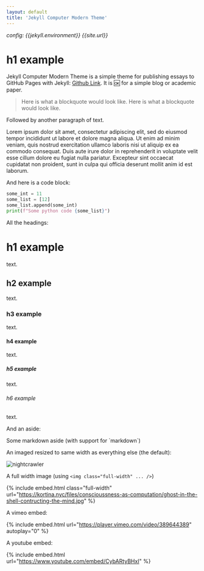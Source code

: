 ```yaml
---
layout: default
title: 'Jekyll Computer Modern Theme'
---
```


*config: {{jekyll.environment}} {{site.url}}*


# h1 example

Jekyll Computer Modern Theme is a simple theme for publishing essays to GitHub Pages with Jekyll: [Github Link](https://github.com/kortina/jekyll-computer-modern-theme). It is 🆗 for a simple blog or academic paper. 

> Here is what a blockquote would look like. Here is what a blockquote would look like.

Followed by another paragraph of text.

<a name="lorem"></a>

Lorem ipsum dolor sit amet, consectetur adipiscing elit, sed do eiusmod tempor incididunt ut labore et dolore magna aliqua. Ut enim ad minim veniam, quis nostrud exercitation ullamco laboris nisi ut aliquip ex ea commodo consequat. Duis aute irure dolor in reprehenderit in voluptate velit esse cillum dolore eu fugiat nulla pariatur. Excepteur sint occaecat cupidatat non proident, sunt in culpa qui officia deserunt mollit anim id est laborum.

And here is a code block:

```python
some_int = 11
some_list = [12]
some_list.append(some_int)
print(f"Some python code {some_list}")
```

All the headings:

# h1 example

text.

## h2 example

text.

### h3 example

text.

#### h4 example

text.

##### h5 example

text.

###### h6 example

text.

And an aside:

<aside markdown="1">
Some markdown aside (with support for `markdown`)
</aside>

An imaged resized to same width as everything else (the default):

![nightcrawler](https://kortina.nyc/files/nightcrawler.jpg)

A full width image (using `<img class="full-width" ... />`)

{% include embed.html class="full-width" url="https://kortina.nyc/files/conscioussness-as-computation/ghost-in-the-shell-contructing-the-mind.jpg" %}

A vimeo embed:

{% include embed.html url="https://player.vimeo.com/video/389644389" autoplay="0" %}

A youtube embed:

{% include embed.html url="https://www.youtube.com/embed/CybARtyBHxI" %}
